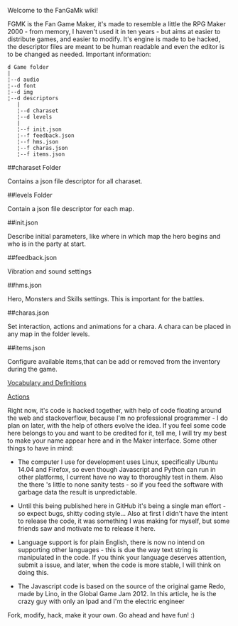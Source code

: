 Welcome to the FanGaMk wiki!

FGMK is the Fan Game Maker, it's made to resemble a little the RPG Maker 2000 - from memory, I haven't used it in ten years - but aims at easier to distribute games, and easier to modify. It's engine is made to be hacked, the descriptor files are meant to be human readable and even the editor is to be changed as needed.
Important information:


    d Game folder
    |
    ¦--d audio
    ¦--d font
    ¦--d img
    ¦--d descriptors
       |
       ¦--d charaset
       ¦--d levels
       |
       ¦--f init.json
       ¦--f feedback.json
       ¦--f hms.json
       ¦--f charas.json
       ¦--f items.json

##charaset Folder

Contains a json file descriptor for all charaset. 

##levels Folder

Contain a json file descriptor for each map.

##init.json

Describe initial parameters, like where in which map the hero begins and who is in the party at start.

##feedback.json

Vibration and sound settings

##hms.json

Hero, Monsters and Skills settings. This is important for the battles.

##charas.json

Set interaction, actions and animations for a chara. A chara can be placed in any map in the folder levels.

##items.json

Configure available items,that can be add or removed from the inventory during the game.

[Vocabulary and Definitions](terms.md)

[Actions](actions.md)



Right now, it's code is hacked together, with help of code floating around the web and stackoverflow, because I'm no professional programmer - I do plan on later, with the help of others evolve the idea. If you feel some code here belongs to you and want to be credited for it, tell me, I will try my best to make your name appear here and in the Maker interface. Some other things to have in mind:

* The computer I use for development uses Linux, specifically Ubuntu 14.04 and Firefox, so even though Javascript and Python can run in other platforms, I current have no way to thoroughly test in them. Also the there 's little to none sanity tests - so if you feed the software with garbage data the result is unpredictable.

* Until this being published here in GitHub it's being a single man effort - so expect bugs, shitty coding style... Also at first I didn't have the intent to release the code, it was something I was making for myself, but some friends saw and motivate me to release it here.

* Language support is for plain English, there is now no intend on supporting other languages - this is due the way text string is manipulated in the code. If you think your language deserves attention, submit a issue, and later, when the code is more stable, I will think on doing this.

* The Javascript code is based on the source of the original game Redo, made by Lino, in the Global Game Jam 2012. In this article, he is the crazy guy with only an Ipad and I'm the electric engineer

Fork, modify, hack, make it your own. Go ahead and have fun! :)
